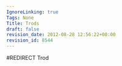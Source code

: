 ```yaml
---
IgnoreLinking: true
Tags: None
Title: Trods
draft: false
revision_date: 2012-08-28 12:56:22+00:00
revision_id: 8544
---
```


#REDIRECT Trod